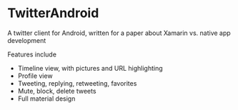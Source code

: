# TwitterAndroid
A twitter client for Android, written for a paper about Xamarin vs. native app development

Features include
- Timeline view, with pictures and URL highlighting
- Profile view
- Tweeting, replying, retweeting, favorites
- Mute, block, delete tweets
- Full material design
